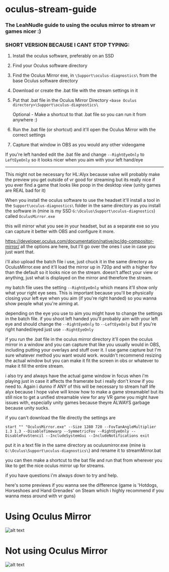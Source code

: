 # oculus-stream-guide
### The LeahNudle guide to using the oculus mirror to stream vr games nicer :)

### SHORT VERSION BECAUSE I CANT STOP TYPING:
1. Install the oculus software, preferably on an SSD
2. Find your Oculus software directory
3. Find the Oculus Mirror exe, in `\Support\oculus-diagnostics\` from the base Oculus software directory
4. Download or create the .bat file with the stream settings in it
5. Put that .bat file in the Oculus Mirror Directory `<base Oculus directory>\Support\oculus-diagnostics\`

   Optional - Make a shortcut to that .bat file so you can run it from anywhere :)
   
6. Run the .bat file (or shortcut) and it'll open the Oculus Mirror with the correct settings
7. Capture that window in OBS as you would any other videogame

If you're left handed edit the .bat file and change `--RightEyeOnly` to `LeftEyeOnly` so it looks nicer when you aim with your left hand/eye

---

This might not be necessary for HL:Alyx because valve will probably make the preview you get outside of vr good for streaming but its really nice if you ever find a game that looks like poop in the desktop view (unity games are REAL bad for it)

When you install the oculus software to use the headset it'll install a tool in the `Support\oculus-diagnostics\` folder in the same directory as you install the software in (mine is my SSD `G:\Oculus\Support\oculus-diagnostics`) called `OculusMirror.exe`

this will mirror what you see in your headset, but as a separate exe so you can capture it better with OBS and configure it more. 

https://developer.oculus.com/documentation/native/pc/dg-compositor-mirror/ all the options are here, but I'll go over the ones I use in case you just want that.

i'll also upload the batch file i use, just chuck it in the same directory as OculusMirror.exe and it'll load the mirror up in 720p and with a higher fov than the default so it looks nice on the stream. doesn't affect your view or anything, just what is displayed on the mirror and therefore the stream. 

my batch file uses the setting `--RightEyeOnly` which means it'll show only what your right eye sees. This is important because you'll be physically closing your left eye when you aim (if you're right handed) so you wanna show people what you're aiming at.


depending on the eye you use to aim you might have to change the settings in the batch file. if you shoot left handed you'll probably aim with your left eye and should change the `--RightEyeOnly` to `--LeftEyeOnly` but if you're right handed/eyed just use `--RightEyeOnly`

if you run the  .bat file in the oculus mirror directory it'll open the oculus mirror in a window and you can capture that like you usually would in OBS, including putting your overlays and stuff over it. I use game capture but I'm sure whatever method you want would work. wouldn't recommend resizing the actual window but you can make it fit the screen in obs or whatever to make it fill the entire stream.

i also try and always have the actual game window in focus when i'm playing just in case it affects the framerate but i really don't know if you need to. Again i dunno if ANY of this will be necessary to stream half life alyx because I hope valve will know how to make a game streamable! but its still nice to get a unified streamable view for any VR game you might have issues with, especially unity games because theyre ALWAYS garbage because unity sucks.

if you can't download the file directly the settings are 

``start "" "OculusMirror.exe" --Size 1280 720 --FovTanAngleMultiplier 1.3 1.3 --DisableTimewarp --SymmetricFov --RightEyeOnly --DisableFovStencil --IncludeSystemGui --IncludeNotifications
exit``

put it in a text file in the same directory as oculusmirror.exe (mine is `G:\Oculus\Support\oculus-diagnostics\`) and rename it to streamMirror.bat

you can then make a shortcut to the bat file and run that from wherever you like to get the nice oculus mirror up for streams.

if you have questions i'm always down to try and help.

here's some previews if you wanna see the difference (game is 'Hotdogs, Horseshoes and Hand Grenades' on Steam which i highly recommend if you wanna mess around with vr guns)

# Using Oculus Mirror
![alt text](https://i.imgur.com/aRdZbZQ.png "Using Oculus Mirror")

# Not using Oculus Mirror
![alt text](https://i.imgur.com/54uBlSx.jpg " Not Using Oculus Mirror")

